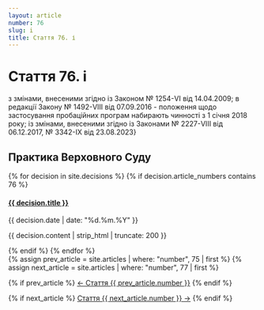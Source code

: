 ```yaml
---
layout: article
number: 76
slug: i
title: Стаття 76. і
---
```


# Стаття 76. і

з змінами, внесеними згідно із Законом № 1254-VI від 14.04.2009; в редакції Закону № 1492-VIII від 07.09.2016 - положення щодо застосування пробаційних програм набирають чинності з 1 січня 2018 року; із змінами, внесеними згідно із Законами № 2227-VIII від 06.12.2017, № 3342-IX від 23.08.2023}

## Практика Верховного Суду

<div class="decisions-container">
{% for decision in site.decisions %}
  {% if decision.article_numbers contains 76 %}
    <div class="decision-item">
      <h4><a href="{{ decision.url }}">{{ decision.title }}</a></h4>
      <p class="decision-date">{{ decision.date | date: "%d.%m.%Y" }}</p>
      <p class="decision-excerpt">{{ decision.content | strip_html | truncate: 200 }}</p>
    </div>
  {% endif %}
{% endfor %}
</div>

<div class="article-navigation">
  {% assign prev_article = site.articles | where: "number", 75 | first %}
  {% assign next_article = site.articles | where: "number", 77 | first %}
  
  {% if prev_article %}
    <a href="{{ prev_article.url }}" class="prev-article">← Стаття {{ prev_article.number }}</a>
  {% endif %}
  
  {% if next_article %}
    <a href="{{ next_article.url }}" class="next-article">Стаття {{ next_article.number }} →</a>
  {% endif %}
</div>
